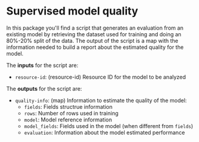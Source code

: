 # Supervised model quality

In this package you'll find a script that generates an evaluation from
an existing model by retrieving the dataset used for training and doing
an 80%-20% split of the data. The output of the script is a map with the
information needed to build a report about the estimated quality for the model.

The **inputs** for the script are:

* `resource-id`: (resource-id) Resource ID for the model to be analyzed

The **outputs** for the script are:
* `quality-info`: (map) Information to estimate the quality of the model:
  - `fields`: Fields structrue information
  - `rows`: Number of rows used in training
  - `model`: Model reference information
  - `model_fields`: Fields used in the model (when different from `fields`)
  - `evaluation`: Information about the model estimated performance
